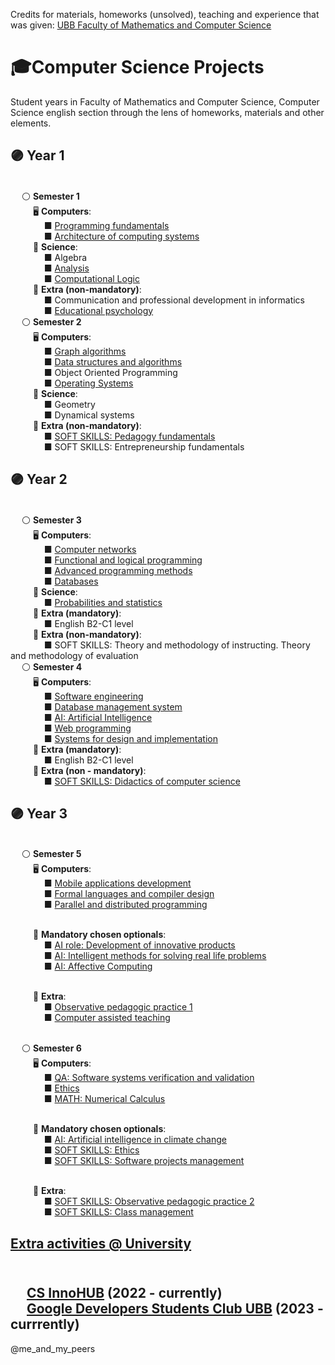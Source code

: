 Credits for materials, homeworks (unsolved), teaching and experience that was given: 
    [UBB Faculty of Mathematics and Computer Science](https://www.cs.ubbcluj.ro/en/)

# 🎓Computer Science Projects
Student years in Faculty of Mathematics and Computer Science, Computer Science english section through the lens of homeworks, materials and other elements.

##  🟣 Year 1
<br/>  &emsp; ⚪ **Semester 1**
<br/> &emsp; &emsp; 🖥️ **Computers**:
<br/> &emsp; &emsp; &emsp;  ■ [Programming fundamentals](https://github.com/bloo404/University-Projects/tree/main/Semester%201/Programming%20fundamentals)
<br/>  &emsp; &emsp; &emsp; ■ [Architecture of computing systems](https://github.com/bloo404/University-Projects/tree/main/Semester%201/Architecture%20of%20computing%20systems)
<br/> &emsp; &emsp; 🧠 **Science**:
<br/>  &emsp; &emsp; &emsp; ■ Algebra
<br/>  &emsp; &emsp; &emsp; ■ [Analysis](https://github.com/bloo404/University-Projects/tree/main/Semester%201/Analysis)
<br/>  &emsp; &emsp; &emsp; ■ [Computational Logic](https://github.com/bloo404/University-Projects/tree/main/Semester%201/Computational%20logic)
<br/> &emsp; &emsp; 🎡 **Extra (non-mandatory)**:
<br/>  &emsp; &emsp; &emsp; ■ Communication and professional development in informatics
<br/>  &emsp; &emsp; &emsp; ■ [Educational psychology](https://github.com/bloo404/University-Projects/tree/main/Semester%201/Educational%20psychology)
<br/>  &emsp; ⚪ **Semester 2**
<br/> &emsp; &emsp; 🖥️ **Computers**:
<br/>  &emsp; &emsp; &emsp; ■ [Graph algorithms](https://github.com/bloo404/University-Projects/tree/main/Semester%202/Graph%20algorithms)
<br/>  &emsp; &emsp; &emsp; ■ [Data structures and algorithms](https://github.com/bloo404/University-Projects/tree/main/Semester%202/Data%20structures%20and%20algorithms)
<br/>  &emsp; &emsp; &emsp; ■ Object Oriented Programming
<br/>  &emsp; &emsp; &emsp; ■ [Operating Systems](https://github.com/bloo404/University-Projects/tree/main/Semester%202/Operating%20Systems)
<br/> &emsp; &emsp; 🧠 **Science**:
<br/>  &emsp; &emsp; &emsp; ■ Geometry
<br/>  &emsp; &emsp; &emsp; ■ Dynamical systems
<br/> &emsp; &emsp; 🎡 **Extra (non-mandatory)**:
<br/>  &emsp; &emsp; &emsp; ■ [SOFT SKILLS: Pedagogy fundamentals](https://github.com/bloo404/University-Projects/tree/main/Semester%202/Pedagogy%20fundamentals)
<br/> &emsp; &emsp; &emsp; ■ SOFT SKILLS: Entrepreneurship fundamentals
## 🟣 Year 2
<br/>  &emsp; ⚪ **Semester 3**
<br/> &emsp; &emsp; 🖥️ **Computers**:
<br/>  &emsp; &emsp; &emsp; ■ [Computer networks](https://github.com/bloo404/University-Projects/tree/main/Semester%203/Computer%20Networks)
<br/>  &emsp; &emsp; &emsp; ■ [Functional and logical programming](https://github.com/bloo404/University-Projects/tree/main/Semester%203/Functional%20and%20logical%20programming)
<br/>  &emsp; &emsp; &emsp; ■ [Advanced programming methods](https://github.com/bloo404/University-Projects/tree/main/Semester%203/Advanced%20programming%20methods)
<br/>  &emsp; &emsp; &emsp; ■ [Databases](https://github.com/bloo404/University-Projects/tree/main/Semester%203/Databases)
<br/> &emsp; &emsp; 🧠 **Science**:
<br/>  &emsp; &emsp; &emsp; ■ [Probabilities and statistics](https://github.com/bloo404/University-Projects/tree/main/Semester%203/Probabilities%20and%20statistics)
<br/> &emsp; &emsp; 🎡 **Extra (mandatory)**:
<br/>  &emsp; &emsp; &emsp; ■ English B2-C1 level
<br/> &emsp; &emsp; 🎡 **Extra (non-mandatory)**:
<br/> &emsp; &emsp; &emsp; ■ SOFT SKILLS: Theory and methodology of instructing. Theory and methodology of evaluation
<br/>  &emsp; ⚪ **Semester 4**
<br/> &emsp; &emsp; 🖥️ **Computers**:
<br/> &emsp; &emsp; &emsp; ■ [Software engineering](https://github.com/bloo404/University-Projects/tree/main/Semester%204/Software%20Engineering)
<br/> &emsp; &emsp; &emsp; ■ [Database management system](https://github.com/bloo404/University-Projects/tree/main/Semester%204/Databases%20Management%20Systems)
<br/> &emsp; &emsp; &emsp; ■ [AI: Artificial Intelligence](https://github.com/bloo404/University-Projects/tree/main/Semester%204/Artificial%20Intelligence)
<br/> &emsp; &emsp; &emsp; ■ [Web programming](https://github.com/bloo404/University-Projects/tree/main/Semester%204/Web%20programming)
<br/> &emsp; &emsp; &emsp; ■ [Systems for design and implementation](https://github.com/bloo404/University-Projects/tree/main/Semester%204/System%20for%20design%20and%20implementation)
<br/> &emsp; &emsp; 🎡 **Extra (mandatory)**:
<br/>  &emsp; &emsp; &emsp; ■ English B2-C1 level
<br/> &emsp; &emsp; 🎡 **Extra (non - mandatory)**:
<br/> &emsp; &emsp; &emsp; ■ [SOFT SKILLS: Didactics of computer science](https://github.com/bloo404/University-Projects/tree/main/Semester%204/Didactica%20Informaticii)
## 🟣 Year 3
<br/>  &emsp; ⚪ **Semester 5**
<br/> &emsp; &emsp; 🖥️ **Computers**:
<br/> &emsp; &emsp; &emsp; ■ [Mobile applications development]()
<br/> &emsp; &emsp; &emsp; ■ [Formal languages and compiler design]()
<br/> &emsp; &emsp; &emsp; ■ [Parallel and distributed programming]()

<br/> &emsp; &emsp; 🧠 **Mandatory chosen optionals**:
<br/> &emsp; &emsp; &emsp; ■ [AI role: Development of innovative products]()
<br/> &emsp; &emsp; &emsp; ■ [AI: Intelligent methods for solving real life problems]()
<br/> &emsp; &emsp; &emsp; ■ [AI: Affective Computing]()

<br/> &emsp; &emsp; 🎡 **Extra**:
<br/> &emsp; &emsp; &emsp; ■ [Observative pedagogic practice 1]()
<br/> &emsp; &emsp; &emsp; ■ [Computer assisted teaching]()

<br/>  &emsp; ⚪ **Semester 6**
<br/> &emsp; &emsp; 🖥️ **Computers**:
<br/> &emsp; &emsp; &emsp; ■ [QA: Software systems verification and validation]()
<br/> &emsp; &emsp; &emsp; ■ [Ethics]()
<br/> &emsp; &emsp; &emsp; ■ [MATH: Numerical Calculus]()

<br/> &emsp; &emsp; 🧠 **Mandatory chosen optionals**:
<br/> &emsp; &emsp; &emsp; ■ [AI: Artificial intelligence in climate change]()
<br/> &emsp; &emsp; &emsp; ■ [SOFT SKILLS: Ethics]()
<br/> &emsp; &emsp; &emsp; ■ [SOFT SKILLS: Software projects management]()


<br/> &emsp; &emsp; 🎡 **Extra**:
<br/> &emsp; &emsp; &emsp; ■ [SOFT SKILLS: Observative pedagogic practice 2]()
<br/> &emsp; &emsp; &emsp; ■ [SOFT SKILLS: Class management]()

## [Extra activities @ University](https://github.com/bloo404/University-Projects/tree/main/Stuff)
<br/> &emsp; [CS InnoHUB](https://csinnohub.com/) (2022 - currently)
<br/> &emsp; [Google Developers Students Club UBB](https://gdsc.community.dev/babes-bolyai-university/) (2023 - currrently)
------------------------------------------------------------------------------------------------------
@me_and_my_peers

